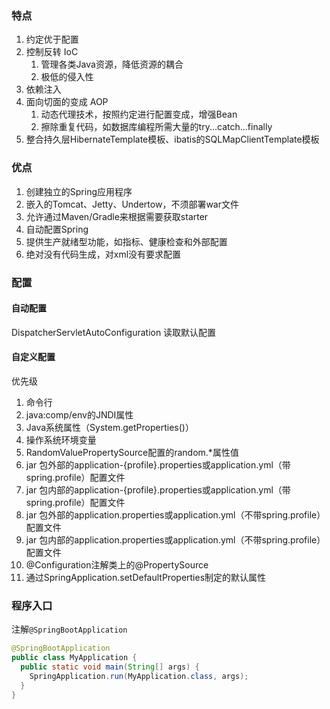 ### 特点

1. 约定优于配置
2. 控制反转 IoC
   1. 管理各类Java资源，降低资源的耦合
   2. 极低的侵入性
3. 依赖注入
4. 面向切面的变成 AOP
   1. 动态代理技术，按照约定进行配置变成，增强Bean
   2. 擦除重复代码，如数据库编程所需大量的try...catch...finally
5. 整合持久层HibernateTemplate模板、ibatis的SQLMapClientTemplate模板

### 优点

1. 创建独立的Spring应用程序
2. 嵌入的Tomcat、Jetty、Undertow，不须部署war文件
3. 允许通过Maven/Gradle来根据需要获取starter
4. 自动配置Spring
5. 提供生产就绪型功能，如指标、健康检查和外部配置
6. 绝对没有代码生成，对xml没有要求配置

### 配置

#### 自动配置

DispatcherServletAutoConfiguration 读取默认配置

#### 自定义配置

优先级

1. 命令行
2. java:comp/env的JNDI属性
3. Java系统属性（System.getProperties()）
4. 操作系统环境变量
5. RandomValuePropertySource配置的random.*属性值
6. jar 包外部的application-{profile}.properties或application.yml（带spring.profile）配置文件
7. jar 包内部的application-{profile}.properties或application.yml（带spring.profile）配置文件
8. jar 包外部的application.properties或application.yml（不带spring.profile）配置文件
9. jar 包内部的application.properties或application.yml（不带spring.profile）配置文件
10. @Configuration注解类上的@PropertySource
11. 通过SpringApplication.setDefaultProperties制定的默认属性

### 程序入口

注解`@SpringBootApplication`

``` java
@SpringBootApplication
public class MyApplication {
  public static void main(String[] args) {
    SpringApplication.run(MyApplication.class, args);
  }
}
```



